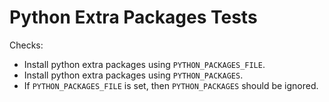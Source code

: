 # Python Extra Packages Tests

Checks:

- Install python extra packages using `PYTHON_PACKAGES_FILE`.
- Install python extra packages using `PYTHON_PACKAGES`.
- If `PYTHON_PACKAGES_FILE` is set, then `PYTHON_PACKAGES` should be ignored.
